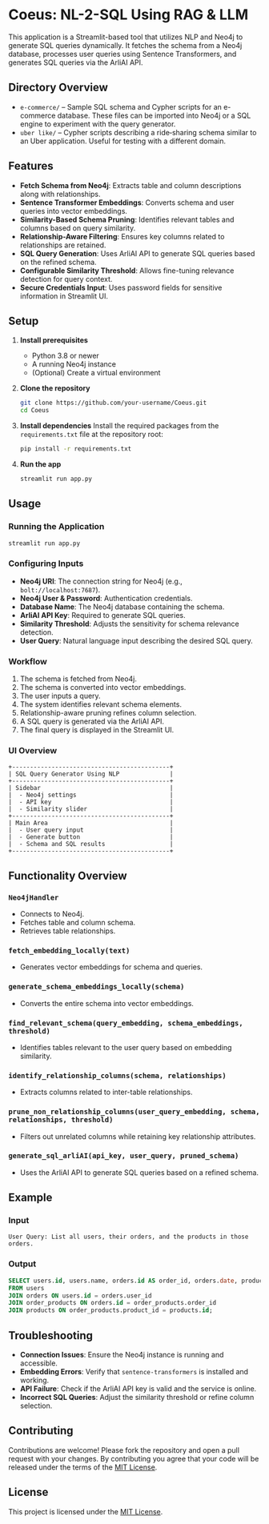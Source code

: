 # Coeus: NL-2-SQL Using RAG & LLM

This application is a Streamlit-based tool that utilizes NLP and Neo4j to generate SQL queries dynamically. It fetches the schema from a Neo4j database, processes user queries using Sentence Transformers, and generates SQL queries via the ArliAI API.

## Directory Overview

* `e-commerce/` – Sample SQL schema and Cypher scripts for an e-commerce database. These files can be imported into Neo4j or a SQL engine to experiment with the query generator.
* `uber like/` – Cypher scripts describing a ride‑sharing schema similar to an Uber application. Useful for testing with a different domain.

## Features

* **Fetch Schema from Neo4j**: Extracts table and column descriptions along with relationships.
* **Sentence Transformer Embeddings**: Converts schema and user queries into vector embeddings.
* **Similarity-Based Schema Pruning**: Identifies relevant tables and columns based on query similarity.
* **Relationship-Aware Filtering**: Ensures key columns related to relationships are retained.
* **SQL Query Generation**: Uses ArliAI API to generate SQL queries based on the refined schema.
* **Configurable Similarity Threshold**: Allows fine-tuning relevance detection for query context.
* **Secure Credentials Input**: Uses password fields for sensitive information in Streamlit UI.

## Setup

1. **Install prerequisites**

   * Python 3.8 or newer
   * A running Neo4j instance
   * (Optional) Create a virtual environment

2. **Clone the repository**

   ```sh
   git clone https://github.com/your-username/Coeus.git
   cd Coeus
   ```

3. **Install dependencies**
   Install the required packages from the `requirements.txt` file at the repository root:

   ```sh
   pip install -r requirements.txt
   ```

4. **Run the app**

   ```sh
   streamlit run app.py
   ```

## Usage

### Running the Application

```sh
streamlit run app.py
```

### Configuring Inputs

* **Neo4j URI**: The connection string for Neo4j (e.g., `bolt://localhost:7687`).
* **Neo4j User & Password**: Authentication credentials.
* **Database Name**: The Neo4j database containing the schema.
* **ArliAI API Key**: Required to generate SQL queries.
* **Similarity Threshold**: Adjusts the sensitivity for schema relevance detection.
* **User Query**: Natural language input describing the desired SQL query.

### Workflow

1. The schema is fetched from Neo4j.
2. The schema is converted into vector embeddings.
3. The user inputs a query.
4. The system identifies relevant schema elements.
5. Relationship-aware pruning refines column selection.
6. A SQL query is generated via the ArliAI API.
7. The final query is displayed in the Streamlit UI.

### UI Overview

```
+--------------------------------------------+
| SQL Query Generator Using NLP              |
+--------------------------------------------+
| Sidebar                                    |
|  - Neo4j settings                          |
|  - API key                                 |
|  - Similarity slider                       |
+--------------------------------------------+
| Main Area                                  |
|  - User query input                        |
|  - Generate button                         |
|  - Schema and SQL results                  |
+--------------------------------------------+
```

## Functionality Overview

### `Neo4jHandler`

* Connects to Neo4j.
* Fetches table and column schema.
* Retrieves table relationships.

### `fetch_embedding_locally(text)`

* Generates vector embeddings for schema and queries.

### `generate_schema_embeddings_locally(schema)`

* Converts the entire schema into vector embeddings.

### `find_relevant_schema(query_embedding, schema_embeddings, threshold)`

* Identifies tables relevant to the user query based on embedding similarity.

### `identify_relationship_columns(schema, relationships)`

* Extracts columns related to inter-table relationships.

### `prune_non_relationship_columns(user_query_embedding, schema, relationships, threshold)`

* Filters out unrelated columns while retaining key relationship attributes.

### `generate_sql_arliAI(api_key, user_query, pruned_schema)`

* Uses the ArliAI API to generate SQL queries based on a refined schema.

## Example

### Input

```plaintext
User Query: List all users, their orders, and the products in those orders.
```

### Output

```sql
SELECT users.id, users.name, orders.id AS order_id, orders.date, products.name AS product_name
FROM users
JOIN orders ON users.id = orders.user_id
JOIN order_products ON orders.id = order_products.order_id
JOIN products ON order_products.product_id = products.id;
```

## Troubleshooting

* **Connection Issues**: Ensure the Neo4j instance is running and accessible.
* **Embedding Errors**: Verify that `sentence-transformers` is installed and working.
* **API Failure**: Check if the ArliAI API key is valid and the service is online.
* **Incorrect SQL Queries**: Adjust the similarity threshold or refine column selection.

## Contributing

Contributions are welcome! Please fork the repository and open a pull request with your changes.
By contributing you agree that your code will be released under the terms of the
[MIT License](LICENSE).

## License

This project is licensed under the [MIT License](LICENSE).
